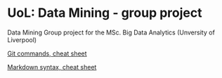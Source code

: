 # UoL: Data Mining - group project
Data Mining Group project for the MSc. Big Data Analytics (Unversity of Liverpool)

[Git commands, cheat sheet](https://education.github.com/git-cheat-sheet-education.pdf)

[Markdown syntax, cheat sheet](https://guides.github.com/features/mastering-markdown/)
